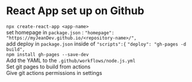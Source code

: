 # React App set up on Github
`npx create-react-app <app-name>`  
set homepage in `package.json` : `"homepage": "https://myJeanDev.github.io/<repository-name>/",`  
add deploy in `package.json` inside of `"scripts":{` `"deploy": "gh-pages -d build",`  
`npm install gh-pages --save-dev`  
Add the YAML to the `.github/workflows/node.js.yml`  
Set git pages to build from actions  
Give git actions permissions in settings  
